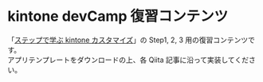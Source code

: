 # kintone devCamp 復習コンテンツ
「[ステップで学ぶ kintone カスタマイズ](https://kintone-devcamp-stepup.qloba.com/)」の Step1, 2, 3 用の復習コンテンツです。     
アプリテンプレートをダウンロードの上、各 Qiita 記事に沿って実装してください。

